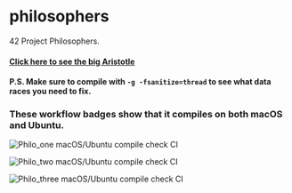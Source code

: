 # philosophers
42 Project Philosophers.
#### [Click here to see the big Aristotle](https://www.youtube.com/watch?v=O5xXFZC4JA4 "Shaq")

#### P.S. Make sure to compile with `-g -fsanitize=thread` to see what data races you need to fix.

### These workflow badges show that it compiles on both macOS and Ubuntu.


![Philo_one macOS/Ubuntu compile check CI](https://github.com/pde-bakk/philosophers/workflows/Philo_one%20macOS/Ubuntu%20compile%20check%20CI/badge.svg)


![Philo_two macOS/Ubuntu compile check CI](https://github.com/pde-bakk/philosophers/workflows/Philo_two%20macOS/Ubuntu%20compile%20check%20CI/badge.svg)


![Philo_three macOS/Ubuntu compile check CI](https://github.com/pde-bakk/philosophers/workflows/Philo_three%20macOS/Ubuntu%20compile%20check%20CI/badge.svg)
